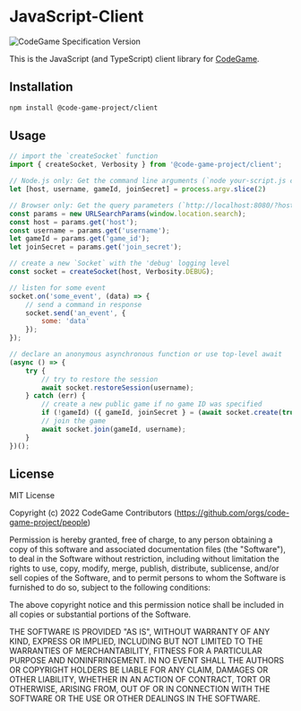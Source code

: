 # JavaScript-Client

![CodeGame Specification Version](https://img.shields.io/badge/CodeGame_Specification-v0.7-orange)

This is the JavaScript (and TypeScript) client library for [CodeGame](https://code-game.org/).

## Installation

```bash
npm install @code-game-project/client
```

## Usage

```javascript
// import the `createSocket` function
import { createSocket, Verbosity } from '@code-game-project/client';

// Node.js only: Get the command line arguments (`node your-script.js cg.example.com joe 1234-5678`)
let [host, username, gameId, joinSecret] = process.argv.slice(2)

// Browser only: Get the query parameters (`http://localhost:8080/?host=cg.example.com&username=joe&game_id=1234-5678`)
const params = new URLSearchParams(window.location.search);
const host = params.get('host');
const username = params.get('username');
let gameId = params.get('game_id');
let joinSecret = params.get('join_secret');

// create a new `Socket` with the 'debug' logging level
const socket = createSocket(host, Verbosity.DEBUG);

// listen for some event
socket.on('some_event', (data) => {
	// send a command in response
	socket.send('an_event', {
		some: 'data'
	});
});

// declare an anonymous asynchronous function or use top-level await
(async () => {
	try {
		// try to restore the session
		await socket.restoreSession(username);
	} catch (err) {
		// create a new public game if no game ID was specified
		if (!gameId) ({ gameId, joinSecret } = (await socket.create(true, true)));
		// join the game
		await socket.join(gameId, username);
	}
})();
```

## License

MIT License

Copyright (c) 2022 CodeGame Contributors (https://github.com/orgs/code-game-project/people)

Permission is hereby granted, free of charge, to any person obtaining a copy
of this software and associated documentation files (the "Software"), to deal
in the Software without restriction, including without limitation the rights
to use, copy, modify, merge, publish, distribute, sublicense, and/or sell
copies of the Software, and to permit persons to whom the Software is
furnished to do so, subject to the following conditions:

The above copyright notice and this permission notice shall be included in all
copies or substantial portions of the Software.

THE SOFTWARE IS PROVIDED "AS IS", WITHOUT WARRANTY OF ANY KIND, EXPRESS OR
IMPLIED, INCLUDING BUT NOT LIMITED TO THE WARRANTIES OF MERCHANTABILITY,
FITNESS FOR A PARTICULAR PURPOSE AND NONINFRINGEMENT. IN NO EVENT SHALL THE
AUTHORS OR COPYRIGHT HOLDERS BE LIABLE FOR ANY CLAIM, DAMAGES OR OTHER
LIABILITY, WHETHER IN AN ACTION OF CONTRACT, TORT OR OTHERWISE, ARISING FROM,
OUT OF OR IN CONNECTION WITH THE SOFTWARE OR THE USE OR OTHER DEALINGS IN THE
SOFTWARE.
